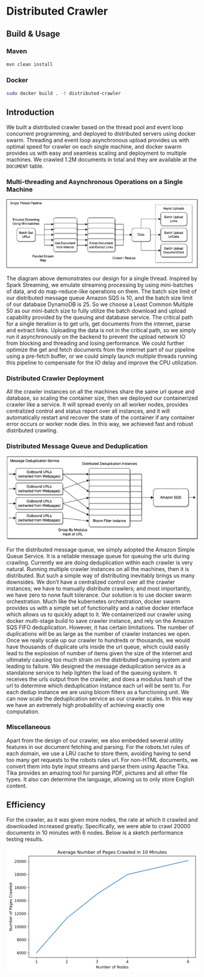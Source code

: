 # Distributed Crawler

## Build & Usage

### Maven

```bash
mvn clean install
```

### Docker

```bash
sudo docker build . -t distributed-crawler
```

## Introduction

We built a distributed crawler based on the thread pool and event loop concurrent programming, and deployed to distributed servers using docker swarm. Threading and event loop asynchronous upload provides us with optimal speed for crawler on each single machine, and docker swarm provides us with easy and seamless scaling and deployment to multiple machines. We crawled 1.2M documents in total and they are available at the `DOCUMENT` table.

### Multi-threading and Asynchronous Operations on a Single Machine

![SingleThreadPipeline](https://github.com/toytag/DistributedCrawler/blob/static-files/SingleThreadPipline.png)

The diagram above demonstrates our design for a single thread. Inspired by Spark Streaming, we emulate streaming processing by using mini-batches of data, and do map-reduce-like operations on them. The batch size limit of our distributed message queue Amazon SQS is 10, and the batch size limit of our database DynamoDB is 25. So we choose a Least Common Multiple 50 as our mini-batch size to fully utilize the batch download and upload capability provided by the queuing and database service. The critical path for a single iteration is to get urls, get documents from the internet, parse and extract links. Uploading the data is not in the critical path, so we simply run it asynchronously on the backend to prevent the upload network IO from blocking and threading and losing performance. We could further optimize the get and fetch documents from the internet part of our pipeline using a pre-fetch buffer, or we could simply launch multiple threads running this pipeline to compensate for the IO delay and improve the CPU utilization.

### Distributed Crawler Deployment

All the crawler instances on all the machines share the same url queue and database, so scaling the container size, then we deployed our containerized crawler like a service. It will spread evenly on all worker nodes, provides centralized control and status report over all instances, and it will automatically restart and recover the state of the container if any container error occurs or worker node dies. In this way, we achieved fast and robust distributed crawling.

### Distributed Message Queue and Deduplication

![MsgDedupService](https://github.com/toytag/DistributedCrawler/blob/static-files/MsgDedupService.png)

For the distributed message queue, we simply adopted the Amazon Simple Queue Service. It is a reliable message queue for queuing the urls during crawling. Currently we are doing deduplication within each crawler is very natural. Running multiple crawler instances on all the machines, then it is distributed. But such a simple way of distributing inevitably brings us many downsides. We don’t have a centralized control over all the crawler instances; we have to manually distribute crawlers; and most importantly, we have zero to none fault tolerance. Our solution is to use docker swarm orchestration. Much like the kubernetes orchestration, docker swarm provides us with a simple set of functionality and a native docker interface which allows us to quickly adapt to it. We containerized our crawler using docker multi-stage build to save crawler instance, and rely on the Amazon SQS FIFO deduplication. However, it has certain limitations. The number of duplications will be as large as the number of crawler instances we open. Once we really scale up our crawler to hundreds or thousands, we would have thousands of duplicate urls inside the url queue, which could easily lead to the explosion of number of items given the size of the internet and ultimately causing too much strain on the distributed queuing system and leading to failure. We designed the message deduplication service as a standalone service to help lighten the load of the queuing system. It receives the urls output from the crawler, and does a modulus hash of the url to determine which deduplication instance each url will be sent to. For each dedup instance we are using bloom filters as a functioning unit. We can now scale the deduplication service as our crawler scales. In this way we have an extremely high probability of achieving exactly one computation.

### Miscellaneous

Apart from the design of our crawler, we also embedded several utility features in our document fetching and parsing. For the robots.txt rules of each domain, we use a LRU cache to store them, avoiding having to send too many get requests to the robots rules url. For non-HTML documents, we convert them into byte input streams and parse them using Apache Tika. Tika provides an amazing tool for parsing PDF, pictures and all other file types. It also can determine the language, allowing us to only store English content.

## Efficiency
For the crawler, as it was given more nodes, the rate at which it crawled and downloaded increased greatly. Specifically, we were able to crawl 20000 documents in 10 minutes with 6 nodes. Below is a sketch performance testing results.

<img src="https://github.com/toytag/DistributedCrawler/blob/static-files/PerformanceTesting.png" alt="PerformanceTesting" width="640"/>
